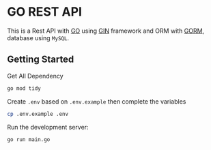 # GO REST API

This is a Rest API with [GO](https://go.dev/) using [GIN](https://github.com/gin-gonic/gin) framework and ORM with [GORM](https://gorm.io/docs/index.html), database using `MySQL`.

## Getting Started

Get All Dependency


```bash
go mod tidy
```

Create `.env` based on `.env.example` then complete the variables

```bash
cp .env.example .env
```

Run the development server:

```bash
go run main.go
```